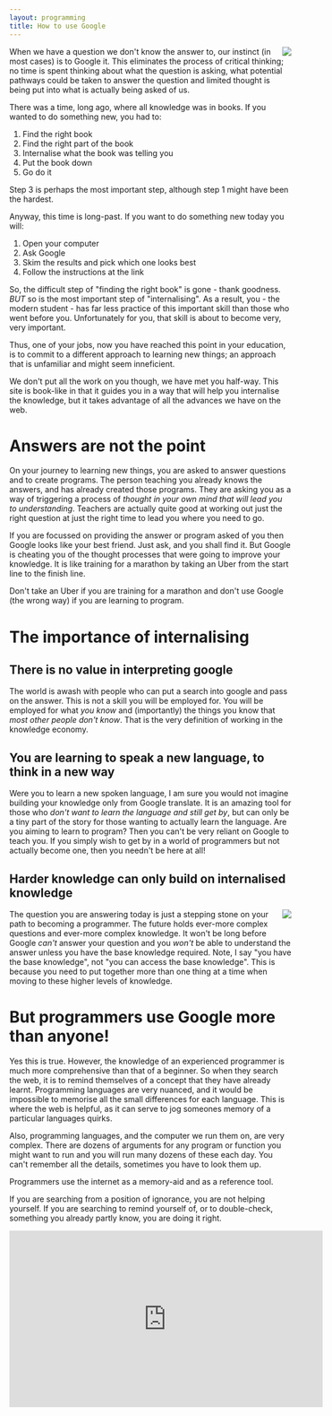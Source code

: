 ```yaml
---
layout: programming
title: How to use Google
---
```


<div style="float:right">
	<img src="https://imgs.xkcd.com/comics/second.png "/>
</div>

When we have a question we don't know the answer to, our instinct (in most cases) is to Google it. This eliminates the process of critical thinking; no time is spent thinking about what the question is asking, what potential pathways could be taken to answer the question and limited thought is being put into what is actually being asked of us.

There was a time, long ago, where all knowledge was in books.  If you wanted to do something new, you had to:
<ol>
	<li>Find the right book</li>
	<li>Find the right part of the book</li>
	<li>Internalise what the book was telling you</li>
	<li>Put the book down</li>
	<li>Go do it</li>
</ol>

Step 3 is perhaps the most important step, although step 1 might have been the hardest.

Anyway, this time is long-past.  If you want to do something new today you will:
<ol>
	<li>Open your computer</li>
	<li>Ask Google</li>
	<li>Skim the results and pick which one looks best</li>
	<li>Follow the instructions at the link</li>
</ol>

So, the difficult step of "finding the right book" is gone - thank goodness.  <i>BUT</i> so is the most important step of "internalising".  As a result, you - the modern student - has far less practice of this important skill than those who went before you.  Unfortunately for you, that skill is about to become very, very important.

Thus, one of your jobs, now you have reached this point in your education, is to commit to a different approach to learning new things; an approach that is unfamiliar and might seem inneficient.

We don't put all the work on you though, we have met you half-way.  This site is book-like in that it guides you in a way that will help you internalise the knowledge, but it takes advantage of all the advances we have on the web.

# Answers are not the point

On your journey to learning new things, you are asked to answer questions and to create programs.  The person teaching you already knows the answers, and has already created those programs.  They are asking you as a way of triggering a process of _thought in your own mind that will lead you to understanding_.  Teachers are actually quite good at working out just the right question at just the right time to lead you where you need to go.  

If you are focussed on providing the answer or program asked of you then Google looks like your best friend.  Just ask, and you shall find it.  But Google is cheating you of the thought processes that were going to improve your knowledge.  It is like training for a marathon by taking an Uber from the start line to the finish line.  

Don't take an Uber if you are training for a marathon and don't use Google (the wrong way) if you are learning to program.

# The importance of internalising

## There is no value in interpreting google

The world is awash with people who can put a search into google and pass on the answer.  This is not a skill you will be employed for.  You will be employed for what _you know_ and (importantly) the things you know that _most other people don't know_.  That is the very definition of working in the knowledge economy.

## You are learning to speak a new language, to think in a new way

Were you to learn a new spoken language, I am sure you would not imagine building your knowledge only from Google translate.  It is an amazing tool for those who _don't want to learn the language and still get by_, but can only be a tiny part of the story for those wanting to actually learn the language.  Are you aiming to learn to program?  Then you can't be very reliant on Google to teach you.  If you simply wish to get by in a world of programmers but not actually become one, then you needn't be here at all!

## Harder knowledge can only build on internalised knowledge
<div style="float:right">
	<img src="https://imgs.xkcd.com/comics/wisdom_of_the_ancients.png"/>
</div>

The question you are answering today is just a stepping stone on  your path to becoming a programmer.  The future holds ever-more complex questions and ever-more complex knowledge.  It won't be long before Google _can't_ answer your question and you _won't_ be able to understand the answer unless you have the base knowledge required.  Note, I say "you have the base knowledge", not "you can access the base knowledge".  This is because you need to put together more than one thing at a time when moving to these higher levels of knowledge.

# But programmers use Google more than anyone!

Yes this is true. However, the knowledge of an experienced programmer is much more comprehensive than that of a beginner. So when they search the web, it is to remind themselves of a concept that they have already learnt. Programming languages are very nuanced, and it would be impossible to memorise all the small differences for each language. This is where the web is helpful, as it can serve to jog someones memory of a particular languages quirks.

Also, programming languages, and the computer we run them on, are very complex.  There are dozens of arguments for any program or function you might want to run and you will run many dozens of these each day.  You can't remember all the details, sometimes you have to look them up.

<div class="keypoint">Programmers use the internet as a memory-aid and as a reference tool.</div>

If you are searching from a position of ignorance, you are not helping yourself.  If you are searching to remind yourself of, or to double-check, something you already partly know, you are doing it right.

<iframe width="560" height="315" src="https://www.youtube.com/embed/H0YNIJh8bmw" frameborder="0" allow="accelerometer; autoplay; encrypted-media; gyroscope; picture-in-picture" allowfullscreen></iframe>